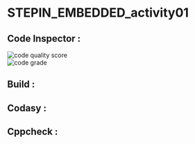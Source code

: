 # STEPIN_EMBEDDED_activity01
## Code Inspector :
![code quality score](https://www.code-inspector.com/project/28672/score/svg)<br />
![code grade](https://www.code-inspector.com/project/28672/status/svg)
## Build : <br />

## Codasy :<br />

## Cppcheck : <br />
